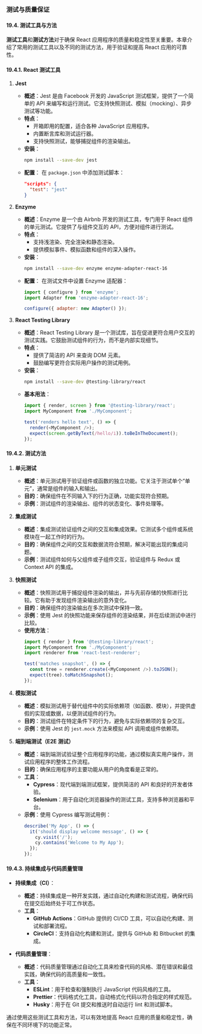### 测试与质量保证

#### 19.4. 测试工具与方法

**测试工具**和**测试方法**对于确保 React 应用程序的质量和稳定性至关重要。本章介绍了常用的测试工具以及不同的测试方法，用于验证和提高 React 应用的可靠性。

#### 19.4.1. React 测试工具

1. **Jest**
   - **概述**：Jest 是由 Facebook 开发的 JavaScript 测试框架，提供了一个简单的 API 来编写和运行测试。它支持快照测试、模拟（mocking）、异步测试等功能。
   - **特点**：
     - 开箱即用的配置，适合各种 JavaScript 应用程序。
     - 内置断言库和测试运行器。
     - 支持快照测试，能够捕捉组件的渲染输出。
   - **安装**：
     ```bash
     npm install --save-dev jest
     ```
   - **配置**：
     在 `package.json` 中添加测试脚本：
     ```json
     "scripts": {
       "test": "jest"
     }
     ```

2. **Enzyme**
   - **概述**：Enzyme 是一个由 Airbnb 开发的测试工具，专门用于 React 组件的单元测试。它提供了与组件交互的 API，方便对组件进行测试。
   - **特点**：
     - 支持浅渲染、完全渲染和静态渲染。
     - 提供模拟事件、模拟函数和组件的深入操作。
   - **安装**：
     ```bash
     npm install --save-dev enzyme enzyme-adapter-react-16
     ```
   - **配置**：
     在测试文件中设置 Enzyme 适配器：
     ```javascript
     import { configure } from 'enzyme';
     import Adapter from 'enzyme-adapter-react-16';

     configure({ adapter: new Adapter() });
     ```

3. **React Testing Library**
   - **概述**：React Testing Library 是一个测试库，旨在促进更符合用户交互的测试实践。它鼓励测试组件的行为，而不是内部实现细节。
   - **特点**：
     - 提供了简洁的 API 来查询 DOM 元素。
     - 鼓励编写更符合实际用户操作的测试用例。
   - **安装**：
     ```bash
     npm install --save-dev @testing-library/react
     ```
   - **基本用法**：
     ```javascript
     import { render, screen } from '@testing-library/react';
     import MyComponent from './MyComponent';

     test('renders hello text', () => {
       render(<MyComponent />);
       expect(screen.getByText(/hello/i)).toBeInTheDocument();
     });
     ```

#### 19.4.2. 测试方法

1. **单元测试**
   - **概述**：单元测试用于验证组件或函数的独立功能。它关注于测试单个“单元”，通常是组件的输入和输出。
   - **目的**：确保组件在不同输入下的行为正确，功能实现符合预期。
   - **示例**：测试组件的渲染输出、组件的状态变化、事件处理等。

2. **集成测试**
   - **概述**：集成测试验证组件之间的交互和集成效果。它测试多个组件或系统模块在一起工作时的行为。
   - **目的**：确保组件之间的交互和数据流符合预期，解决可能出现的集成问题。
   - **示例**：测试组件如何与父组件或子组件交互，验证组件与 Redux 或 Context API 的集成。

3. **快照测试**
   - **概述**：快照测试用于捕捉组件渲染的输出，并与先前存储的快照进行比较。它有助于发现组件渲染输出的意外变化。
   - **目的**：确保组件的渲染输出在多次测试中保持一致。
   - **示例**：使用 Jest 的快照功能来保存组件的渲染结果，并在后续测试中进行比较。
   - **使用方法**：
     ```javascript
     import { render } from '@testing-library/react';
     import MyComponent from './MyComponent';
     import renderer from 'react-test-renderer';

     test('matches snapshot', () => {
       const tree = renderer.create(<MyComponent />).toJSON();
       expect(tree).toMatchSnapshot();
     });
     ```

4. **模拟测试**
   - **概述**：模拟测试用于替代组件中的实际依赖项（如函数、模块），并提供虚假的实现或数据，以便测试组件的行为。
   - **目的**：测试组件在特定条件下的行为，避免与实际依赖项的复杂交互。
   - **示例**：使用 Jest 的 `jest.mock` 方法来模拟 API 调用或组件依赖项。

5. **端到端测试（E2E 测试）**
   - **概述**：端到端测试验证整个应用程序的功能，通过模拟真实用户操作，测试应用程序的整体工作流程。
   - **目的**：确保应用程序的主要功能从用户的角度看是正常的。
   - **工具**：
     - **Cypress**：现代端到端测试框架，提供简洁的 API 和良好的开发者体验。
     - **Selenium**：用于自动化浏览器操作的测试工具，支持多种浏览器和平台。
   - **示例**：使用 Cypress 编写测试用例：
     ```javascript
     describe('My App', () => {
       it('should display welcome message', () => {
         cy.visit('/');
         cy.contains('Welcome to My App');
       });
     });
     ```

#### 19.4.3. 持续集成与代码质量管理

- **持续集成（CI）**：
  - **概述**：持续集成是一种开发实践，通过自动化构建和测试流程，确保代码在提交后始终处于可工作状态。
  - **工具**：
    - **GitHub Actions**：GitHub 提供的 CI/CD 工具，可以自动化构建、测试和部署流程。
    - **CircleCI**：支持自动化构建和测试，提供与 GitHub 和 Bitbucket 的集成。

- **代码质量管理**：
  - **概述**：代码质量管理通过自动化工具来检查代码的风格、潜在错误和最佳实践，确保代码的高质量和一致性。
  - **工具**：
    - **ESLint**：用于检查和强制执行 JavaScript 代码风格的工具。
    - **Prettier**：代码格式化工具，自动格式化代码以符合指定的样式规范。
    - **Husky**：用于在 Git 提交和推送时自动运行 lint 和测试脚本。

通过使用这些测试工具和方法，可以有效地提高 React 应用的质量和稳定性，确保在不同环境下的功能正常。